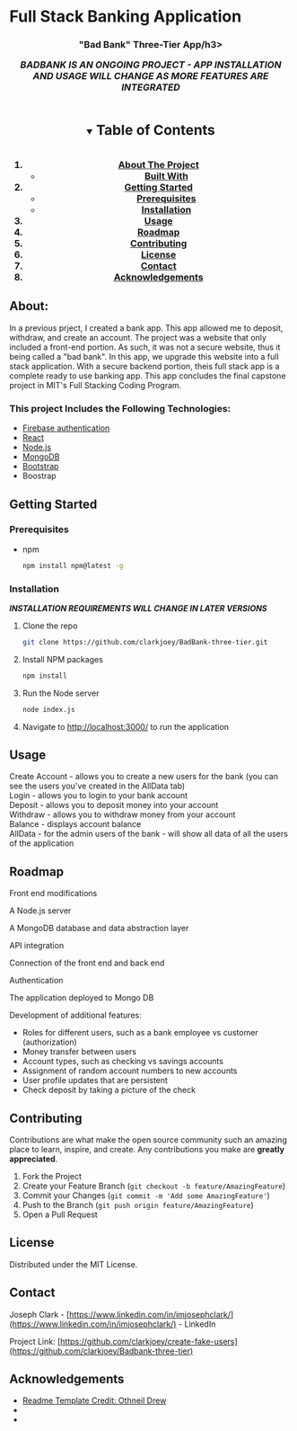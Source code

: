 # Full Stack Banking Application

<h3 align="center">"Bad Bank" Three-Tier App/h3>

</p>


***BADBANK IS AN ONGOING PROJECT - APP INSTALLATION AND USAGE WILL CHANGE AS MORE FEATURES ARE INTEGRATED***
<br />
<!-- TABLE OF CONTENTS -->
<details open="open">
  <summary><h2 style="display: inline-block">Table of Contents</h2></summary>
  <ol>
    <li>
      <a href="#about-the-project">About The Project</a>
      <ul>
        <li><a href="#built-with">Built With</a></li>
      </ul>
    </li>
    <li>
      <a href="#getting-started">Getting Started</a>
      <ul>
        <li><a href="#prerequisites">Prerequisites</a></li>
        <li><a href="#installation">Installation</a></li>
      </ul>
    </li>
    <li><a href="#usage">Usage</a></li>
    <li><a href="#roadmap">Roadmap</a></li>
    <li><a href="#contributing">Contributing</a></li>
    <li><a href="#license">License</a></li>
    <li><a href="#contact">Contact</a></li>
    <li><a href="#acknowledgements">Acknowledgements</a></li>
  </ol>
</details>



<!-- ABOUT THE PROJECT -->
## About:
In a previous prject, I created a bank app. This app allowed me to deposit, withdraw, and create an account. The project was a website that only included a front-end portion. As such, it was not a secure website, thus it being called a "bad bank". In this app, we upgrade this website into a full stack application. With a secure backend portion, theis full stack app is a complete ready to use banking app. This app concludes the final capstone project in MIT's Full Stacking Coding Program. 

<!-- [![Product Name Screen Shot][product-screenshot]](https://example.com) -->


### This project Includes the Following Technologies:
* [Firebase authentication](https://firebase.google.com/)
* [React](https://reactjs.org/)
* [Node.js](https://nodejs.org/en/)
* [MongoDB](https://www.mongodb.com/)
* [Bootstrap](https://getbootstrap.com/)
* Boostrap 



<!-- GETTING STARTED -->
## Getting Started

### Prerequisites


* npm
  ```sh
  npm install npm@latest -g
  ```


### Installation
***INSTALLATION REQUIREMENTS WILL CHANGE IN LATER VERSIONS***

1. Clone the repo
   ```sh
   git clone https://github.com/clarkjoey/BadBank-three-tier.git
   ```
2. Install NPM packages
   ```sh
   npm install
   ```
3. Run the Node server
   ```sh
   node index.js
   ```
4. Navigate to [http://localhost:3000/](http://localhost:3000/) to run the application


<!-- USAGE EXAMPLES -->
## Usage
Create Account - allows you to create a new users for the bank (you can see the users you've created in the AllData tab) <br />
Login - allows you to login to your bank account <br />
Deposit - allows you to deposit money into your account <br />
Withdraw - allows you to withdraw money from your account <br />
Balance - displays account balance <br />
AllData - for the admin users of the bank - will show all data of all the users of the application <br />
<!--
Use this space to show useful examples of how a project can be used. Additional screenshots, code examples and demos work well in this space. You may also link to more resources.

_For more examples, please refer to the [Documentation](https://example.com)_
-->


<!-- ROADMAP -->
## Roadmap

Front end modifications

A Node.js server 

A MongoDB database and data abstraction layer

API integration

Connection of the front end and back end

Authentication 

The application deployed to Mongo DB

Development of additional features:
* Roles for different users, such as a bank employee vs customer (authorization)
* Money transfer between users
* Account types, such as checking vs savings accounts
* Assignment of random account numbers to new accounts
* User profile updates that are persistent
* Check deposit by taking a picture of the check

<!-- CONTRIBUTING -->
## Contributing

Contributions are what make the open source community such an amazing place to learn, inspire, and create. Any contributions you make are **greatly appreciated**.

1. Fork the Project
2. Create your Feature Branch (`git checkout -b feature/AmazingFeature`)
3. Commit your Changes (`git commit -m 'Add some AmazingFeature'`)
4. Push to the Branch (`git push origin feature/AmazingFeature`)
5. Open a Pull Request



<!-- LICENSE -->
## License

Distributed under the MIT License. 



<!-- CONTACT -->
## Contact

Joseph Clark - [https://www.linkedin.com/in/imjosephclark/](https://www.linkedin.com/in/imjosephclark/) - LinkedIn

Project Link: [https://github.com/clarkjoey/create-fake-users](https://github.com/clarkjoey/Badbank-three-tier)



<!-- ACKNOWLEDGEMENTS -->
## Acknowledgements

* [Readme Template Credit: Othneil Drew](https://github.com/othneildrew/Best-README-Template)
* []()
* []()



